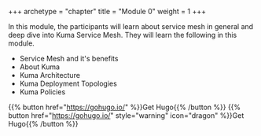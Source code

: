 +++
archetype = "chapter"
title = "Module 0"
weight = 1
+++

In this module, the participants will learn about service mesh in general and deep dive into Kuma Service Mesh. They will learn the following in this module.

- Service Mesh and it's benefits
- About Kuma
- Kuma Architecture
- Kuma Deployment Topologies
- Kuma Policies

{{% button href="https://gohugo.io/" %}}Get Hugo{{% /button %}}
{{% button href="https://gohugo.io/" style="warning" icon="dragon" %}}Get Hugo{{% /button %}}
